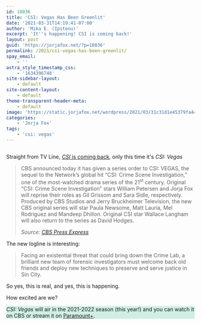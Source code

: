 ```yaml
---
id: 18036
title: 'CSI: Vegas Has Been Greenlit'
date: '2021-03-31T14:19:41-07:00'
author: 'Mika E. (Ipstenu)'
excerpt: 'It''s happening! CSI is coming back!'
layout: post
guid: 'https://jorjafox.net/?p=18036'
permalink: /2021/csi-vegas-has-been-greenlit/
spay_email:
    - ''
astra_style_timestamp_css:
    - '1634396748'
site-sidebar-layout:
    - default
site-content-layout:
    - default
theme-transparent-header-meta:
    - default
image: 'https://static.jorjafox.net/wordpress/2021/03/31c31d1e45379fa44a21f61c79e1fedb.jpg'
categories:
    - 'Jorja Fox'
tags:
    - 'csi: vegas'
---
```


<div class="wp-block-image"><figure class="aligncenter size-large"><img src="https://static.jorjafox.net/wordpress/2021/03/giphy.gif" alt="" class="wp-image-18037"/></figure></div>

<p>Straight from TV Line, <a href="https://tvline.com/2021/03/31/csi-vegas-reboot-series-order-wallace-langham-hodges/"><em>CSI</em> is coming back</a>, only this time it's <em>CSI: Vegas</em> </p>

<blockquote class="wp-block-quote"><p>CBS announced today it has given a series order to CSI: VEGAS, the sequel to the Network’s global hit “CSI: Crime Scene Investigation,” one of the most-watched drama series of the 21<sup>st</sup>&nbsp;century. Original “CSI: Crime Scene Investigation” stars William Petersen and Jorja Fox will reprise their roles as Gil Grissom and Sara Sidle, respectively. Produced by CBS Studios and Jerry Bruckheimer Television, the new CBS original series will star Paula Newsome, Matt Lauria, Mel Rodriguez and Mandeep Dhillon. Original CSI star Wallace Langham will also return to the series as David Hodges.</p><cite>Source: <a href="https://www.viacomcbspressexpress.com/cbs-entertainment/releases/view?id=57269">CBS Press Express</a></cite></blockquote>

<p>The new logline is interesting:</p>

<blockquote class="wp-block-quote"><p>Facing an existential threat that could bring down the Crime Lab, a brilliant new team of forensic investigators must welcome back old friends and deploy new techniques to preserve and serve justice in Sin City.</p></blockquote>

<p>So yes, this is real, and yes, this is happening.</p>

<p>How excited are we?</p>

<p class="has-background" style="background-color:#d0efe4"><em>CSI: Vegas</em> will air in the 2021-2022 season (this year!) and you can watch it on CBS or stream it on <a href="https://paramountplus.qflm.net/c/1242493/1007317/3065?u=https%3A%2F%2Fparamountplus.com%2Fshows%2Fcsi%2F">Paramount+</a>.</p>
